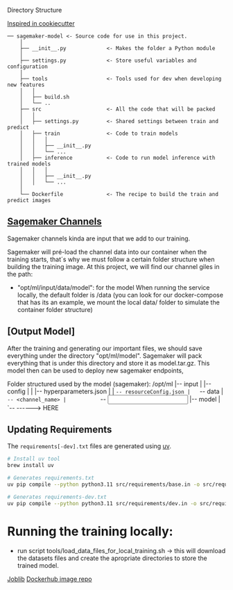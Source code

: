 Directory Structure

[Inspired in cookiecutter](https://cookiecutter-data-science.drivendata.org/#directory-structure)

```
── sagemaker-model <- Source code for use in this project.
    │
    ├── __init__.py             <- Makes the folder a Python module
    │
    ├── settings.py             <- Store useful variables and configuration
    │
    ├── tools                   <- Tools used for dev when developing new features
    │   │
    │   ├── build.sh
    │   └── ..
    ├── src                     <- All the code that will be packed
    │   │
    │   ├── settings.py         <- Shared settings between train and predict
    │   ├── train               <- Code to train models
    │   │   │
    │   │   ├── __init__.py
    │   │   └── ...
    │   ├── inference           <- Code to run model inference with trained models
    │   │   │
    │   │   ├── __init__.py
    │   │   └── ...
    │
    └── Dockerfile              <- The recipe to build the train and predict images

```


## [Sagemaker Channels](https://docs.aws.amazon.com/sagemaker/latest/APIReference/API_Channel.html)
Sagemaker channels kinda are input that we add to our training.

Sagemaker will pré-load the channel data into our container when the training starts, that´s why we must follow a certain folder structure when building the training image.
At this project, we will find our channel giles in the path:
- "opt/ml/input/data/model": for the model
When running the service locally, the default folder is /data (you can look for our docker-compose that has its an example, we mount the local data/ folder to simulate the container folder structure)

## [Output Model]
After the training and generating our important files, we should save everything under the directory "opt/ml/model".
Sagemaker will pack everything that is under this directory and store it as model.tar.gz.
This model then can be used to deploy new sagemaker endpoints,


Folder structured used by the model (sagemaker):
/opt/ml
|-- input
|   |-- config
|   |   |-- hyperparameters.json
|   |   `-- resourceConfig.json
|   `-- data
|       `-- <channel_name>
|           `-- <input data>
|-- model
|   `-- <model files> ------> HERE


## Updating Requirements


The `requirements[-dev].txt` files are generated using [uv](https://github.com/astral-sh/uv).

```bash
# Install uv tool
brew install uv
```
```bash
# Generates requirements.txt
uv pip compile --python python3.11 src/requirements/base.in -o src/requirements.txt

# Generates requirements-dev.txt
uv pip compile --python python3.11 src/requirements/dev.in -o src/requirements-dev.txt

```

# Running the training locally:

- run script tools/load_data_files_for_local_training.sh -> this will download the datasets files and create the apropriate directories to store the trained model.

[Joblib](https://joblib.readthedocs.io/en/stable/)
[Dockerhub image repo](https://hub.docker.com/r/aliniribeiroo/sagemaker-model/tags)